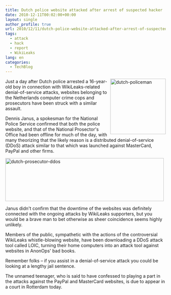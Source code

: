 ```yaml
---
title: Dutch police website attacked after arrest of suspected hacker
date: 2010-12-11T00:02:00+00:00
layout: single
author_profile: true
url: 2010/12/11/dutch-police-website-attacked-after-arrest-of-suspected-hacker/
tags:
  - attack
  - hack
  - report
  - WikiLeaks
lang: en
categories: 
  - TechBlog
---
```

[<img title="dutch-policeman" border="0" alt="dutch-policeman" align="right" src="http://lh6.ggpht.com/_vaUVXcmC3OI/TQK4XxGMOKI/AAAAAAAADfM/t_3A0lSrUAo/dutch-policeman_thumb%5B1%5D.jpg?imgmax=800" width="174" height="174" />](http://lh6.ggpht.com/_vaUVXcmC3OI/TQK4U72sFbI/AAAAAAAADfI/hRXo8GFu1Gg/s1600-h/dutch-policeman%5B3%5D.jpg)Just a day after Dutch police arrested a 16-year-old boy in connection with WikiLeaks-related denial-of-service attacks, websites belonging to the Netherlands computer crime cops and prosecutors have been struck with a similar assault.

Dennis Janus, a spokesman for the National Police Service confirmed that both the police website, and that of the National Prosector's Office had been offline for much of the day, with many theorizing that the likely reason is a distributed denial-of-service (DDoS) attack similar to that which was launched against MasterCard, PayPal and other firms.

[<img title="dutch-prosecutor-ddos" border="0" alt="dutch-prosecutor-ddos" src="http://lh6.ggpht.com/_vaUVXcmC3OI/TQK4jszhKVI/AAAAAAAADfU/F2QyKocx-p0/dutch-prosecutor-ddos_thumb%5B2%5D.jpg?imgmax=800" width="498" height="135" />](http://lh3.ggpht.com/_vaUVXcmC3OI/TQK4gPPcUpI/AAAAAAAADfQ/OlYGJ4tdhj8/s1600-h/dutch-prosecutor-ddos%5B4%5D.jpg)

Janus didn't confirm that the downtime of the websites was definitely connected with the ongoing attacks by WikiLeaks supporters, but you would be a brave man to bet otherwise as sheer coincidence seems highly unlikely.

Members of the public, sympathetic with the actions of the controversial WikiLeaks whistle-blowing website, have been downloading a DDoS attack tool called LOIC, turning their home computers into an attack tool against websites in AnonOps' bad books.

Remember folks – if you assist in a denial-of-service attack you could be looking at a lengthy jail sentence.

The unnamed teenager, who is said to have confessed to playing a part in the attacks against the PayPal and MasterCard websites, is due to appear in a court in Rotterdam today.